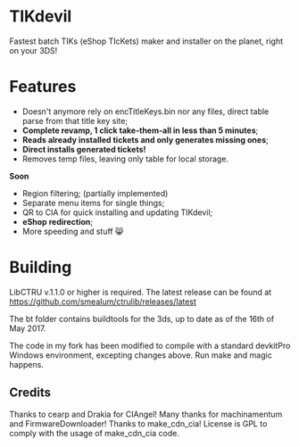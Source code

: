 # TIKdevil

Fastest batch TIKs (eShop TIcKets) maker and installer on the planet, right on your 3DS!

# Features
- Doesn't anymore rely on encTitleKeys.bin nor any files, direct table parse from that title key site;
- **Complete revamp, 1 click take-them-all in less than 5 minutes**;
- **Reads already installed tickets and only generates missing ones**;
- **Direct installs generated tickets!**
- Removes temp files, leaving only table for local storage.

**Soon**
- Region filtering; (partially implemented)
- Separate menu items for single things;
- QR to CIA for quick installing and updating TIKdevil;
- **eShop redirection**;
- More speeding and stuff :smile_cat: 

# Building
LibCTRU v.1.1.0 or higher is required. The latest release can be found at https://github.com/smealum/ctrulib/releases/latest

The bt folder contains buildtools for the 3ds, up to date as of the 16th of May 2017.

The code in my fork has been modified to compile with a standard devkitPro Windows environment, excepting changes above. Run make and magic happens.


## Credits

Thanks to cearp and Drakia for CIAngel!
Many thanks for machinamentum and FirmwareDownloader! Thanks to make_cdn_cia!
License is GPL to comply with the usage of make_cdn_cia code.
